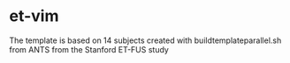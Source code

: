 # et-vim

The template is based on 14 subjects created with buildtemplateparallel.sh from ANTS from the Stanford ET-FUS study 
